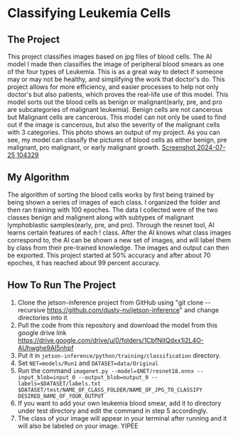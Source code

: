 # Classifying Leukemia Cells
## The Project
This project classifies images based on jpg files of blood cells. The AI model I made then classifies the image of peripheral blood smears as one of the four types of Leukemia. This is as a great way to detect if someone may or may not be healthy, and simplifying the work that doctor's do. This project allows for more efficiency, and easier processes to help not only doctor's but also patients, which proves the real-life use of this model. This model sorts out the blood cells as benign or malignant(early, pre, and pro are subcategories of malignant leukemia). Benign cells are not cancerous but Malignant cells are cancerous. This model can not only be used to find out if the image is cancerous, but also the severity of the malignant cells with 3 categories.
This photo shows an output of my project. As you can see, my model can classify the pictures of blood cells as either benign, pre malignant, pro malignant, or early malignant growth.
[Screenshot 2024-07-25 104329](https://github.com/user-attachments/assets/f7ac0138-e3f8-461e-9d01-8041bcf67727)
## My Algorithm
The algorithm of sorting the blood cells works by first being trained by being shown a series of images of each class. I organized the folder and then ran training with 100 epoches. The data I collected were of the two classes benign and malignent along with subtypes of malignant lymphoblastic samples(early, pre, and pro). Through the resnet tool, AI learns certain features of each !
class. After the AI knows what class images correspond to, the AI can be shown a new set of images, and will label them by class from their pre-trained knowledge. The images and output can then be exported. This project started at 50% accuracy and after about 70 epoches, it has reached about 99 percent accuracy.
## How To Run The Project 
1. Clone the jetson-inference project from GitHub using "git clone --recursive https://github.com/dusty-nv/jetson-inference" and change directories into it
2. Pull the code from this repository and download the model from this google drive link https://drive.google.com/drive/u/0/folders/1CbfNitQdxx1i2L4O-AUhwghe9AI5nhpf 
3. Put it in `jetson-inference/python/training/classification` directory.
4. Set `NET=models/Run1` and `DATASET=data/Original`
5. Run the command `imagenet.py --model=$NET/resnet18.onnx --input_blob=input_0 --output_blob=output_0 --labels=$DATASET/labels.txt $DATASET/test/NAME_OF_CLASS_FOLDER/NAME_OF_JPG_TO_CLASSIFY DESIRED_NAME_OF_YOUR_OUTPUT`
6. If you want to add your own leukemia blood smear, add it to directory under test directory and edit the command in step 5 accordingly.
7. The class of your image will appear in your terminal after running and it will also be labeled on your image. YIPEE
